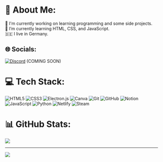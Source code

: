 # 💫 About Me:
🔭 I'm currently working on learning programming and some side projects.<br>🌱 I’m currently learning HTML, CSS, and JavaScript.<br>🇩🇪 I live in Germany.


## 🌐 Socials:
[![Discord](https://img.shields.io/badge/Discord-%237289DA.svg?logo=discord&logoColor=white)](https://discord.gg/https://discord.gg/WpStvHar) 
(COMING SOON)

# 💻 Tech Stack:
![HTML5](https://img.shields.io/badge/html5-%23E34F26.svg?style=for-the-badge&logo=html5&logoColor=white) ![CSS3](https://img.shields.io/badge/css3-%231572B6.svg?style=for-the-badge&logo=css3&logoColor=white) ![Electron.js](https://img.shields.io/badge/Electron-191970?style=for-the-badge&logo=Electron&logoColor=white) ![Canva](https://img.shields.io/badge/Canva-%2300C4CC.svg?style=for-the-badge&logo=Canva&logoColor=white) ![Git](https://img.shields.io/badge/git-%23F05033.svg?style=for-the-badge&logo=git&logoColor=white) ![GitHub](https://img.shields.io/badge/github-%23121011.svg?style=for-the-badge&logo=github&logoColor=white) ![Notion](https://img.shields.io/badge/Notion-%23000000.svg?style=for-the-badge&logo=notion&logoColor=white) ![JavaScript](https://img.shields.io/badge/javascript-%23323330.svg?style=for-the-badge&logo=javascript&logoColor=%23F7DF1E) ![Python](https://img.shields.io/badge/python-3670A0?style=for-the-badge&logo=python&logoColor=ffdd54) ![Netlify](https://img.shields.io/badge/netlify-%23000000.svg?style=for-the-badge&logo=netlify&logoColor=#00C7B7) ![Steam](https://img.shields.io/badge/steam-%23000000.svg?style=for-the-badge&logo=steam&logoColor=white)

# 📊 GitHub Stats:
<!-- ![](https://github-readme-stats.vercel.app/api?username=lutz-stu&theme=dark&hide_border=false&include_all_commits=true&count_private=true)<br/>
![](https://github-readme-streak-stats.herokuapp.com/?user=lutz-stu&theme=dark&hide_border=false)<br/> -->
![](https://github-readme-stats.vercel.app/api/top-langs/?username=lutz-stu&theme=dark&hide_border=false&include_all_commits=true&count_private=true&layout=compact)

---
[![](https://visitcount.itsvg.in/api?id=lutz-stu&icon=0&color=0)](https://visitcount.itsvg.in)

<!-- Proudly created with GPRM ( https://gprm.itsvg.in ) -->
